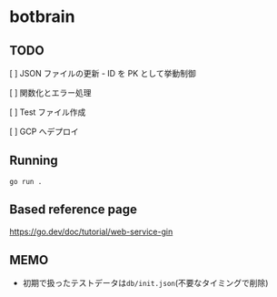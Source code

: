 # botbrain

## TODO

[ ] JSON ファイルの更新 - ID を PK として挙動制御

[ ] 関数化とエラー処理

[ ] Test ファイル作成

[ ] GCP へデプロイ

## Running

```
go run .
```

## Based reference page

https://go.dev/doc/tutorial/web-service-gin

## MEMO

- 初期で扱ったテストデータは`db/init.json`(不要なタイミングで削除)
